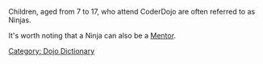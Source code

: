 Children, aged from 7 to 17, who attend CoderDojo are often referred to
as Ninjas.

It's worth noting that a Ninja can also be a
[Mentor](Mentor.md).

[Category: Dojo Dictionary](Category:_Dojo_Dictionary.md)
